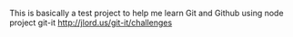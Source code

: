 This is basically a test project to help me learn Git and Github
using node project git-it http://jlord.us/git-it/challenges
